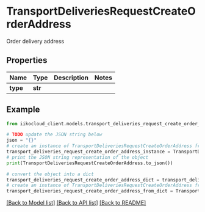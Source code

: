 # TransportDeliveriesRequestCreateOrderAddress

Order delivery address

## Properties

Name | Type | Description | Notes
------------ | ------------- | ------------- | -------------
**type** | **str** |  | 

## Example

```python
from iikocloud_client.models.transport_deliveries_request_create_order_address import TransportDeliveriesRequestCreateOrderAddress

# TODO update the JSON string below
json = "{}"
# create an instance of TransportDeliveriesRequestCreateOrderAddress from a JSON string
transport_deliveries_request_create_order_address_instance = TransportDeliveriesRequestCreateOrderAddress.from_json(json)
# print the JSON string representation of the object
print(TransportDeliveriesRequestCreateOrderAddress.to_json())

# convert the object into a dict
transport_deliveries_request_create_order_address_dict = transport_deliveries_request_create_order_address_instance.to_dict()
# create an instance of TransportDeliveriesRequestCreateOrderAddress from a dict
transport_deliveries_request_create_order_address_from_dict = TransportDeliveriesRequestCreateOrderAddress.from_dict(transport_deliveries_request_create_order_address_dict)
```
[[Back to Model list]](../README.md#documentation-for-models) [[Back to API list]](../README.md#documentation-for-api-endpoints) [[Back to README]](../README.md)


